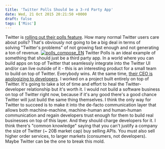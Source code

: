 ```yaml
---
title: 'Twitter Polls Should be a 3-rd Party App'
date: Wed, 21 Oct 2015 20:21:50 +0000
draft: false
tags: ['Misc']
---
```


Twitter is [rolling out their polls feature](https://blog.twitter.com/2015/introducing-twitter-polls). How many normal Twitter users care about polls? That's obviously not going to be a big deal in terms of solving "Twitter's problems" of not growing fast enough and not generating a ton of revenue. [![polls_compose_EN](/img/polls_compose_EN-171x300.png)](/img/polls_compose_EN.png) Twitter Polls is an ideal example of something that should just be a third party app. In a world where you can build apps on top of Twitter that seamlessly integrate into the Twitter UI and/or can live outside of it - this is an interesting product for a small team to build on top of Twitter. Everybody wins. At the same time, [their CEO is apologizing to developers](http://techcrunch.com/2015/10/21/twitter-ceo-dorsey-apologizes-to-developers-says-he-wants-to-reset-relations/). I worked on a project built entirely on top of Twitter. It's going to take a lot of time and effort to heal the Twitter-developer relationship but it's worth it. I would not build a software business on top of Twitter right now, because if it's any good there's a good chance Twitter will just build the same thing themselves. I think the only way for Twitter to succeed is to make it into the de-facto communication layer that allows both machine-machine, machine-human and human-human communication and regain developers trust enough for them to build real businesses on top of this layer. And they should charge developers for it. I think there's "common knowledge" saying that you can't justify a company the size of Twitter (~ 20B market cap) buy selling APIs. You must also sell higher order services, to larger markets (consumers, not developers). Maybe Twitter can be the one to break this mold.